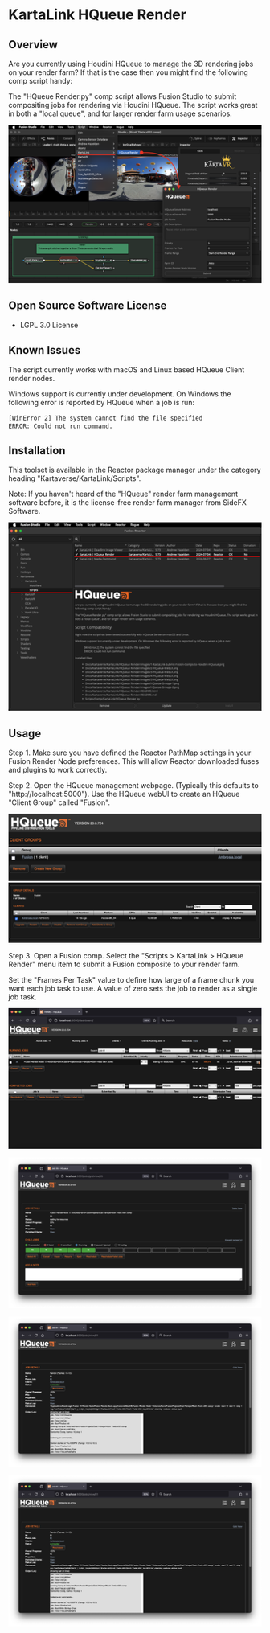 # KartaLink HQueue Render

## Overview

Are you currently using Houdini HQueue to manage the 3D rendering jobs on your render farm? If that is the case then you might find the following comp script handy:

The "HQueue Render.py" comp script allows Fusion Studio to submit compositing jobs for rendering via Houdini HQueue. The script works great in both a "local queue", and for larger render farm usage scenarios.

![KartaLink HQueue Render](Images/KartaLink-Submit-Fusion-Comps-to-Houdini-HQueue.png)

## Open Source Software License

- LGPL 3.0 License

## Known Issues

The script currently works with macOS and Linux based HQueue Client render nodes.

Windows support is currently under development. On Windows the following error is reported by HQueue when a job is run:

	[WinError 2] The system cannot find the file specified 
	ERROR: Could not run command.

## Installation

This toolset is available in the Reactor package manager under the category heading "Kartaverse/KartaLink/Scripts".

Note: If you haven't heard of the "HQueue" render farm management software before, it is the license-free render farm manager from SideFX Software.

![Reactor Package Manager](Images/KartaLink-HQueue-Render-Reactor-Package-Manager.png)

## Usage

Step 1. Make sure you have defined the Reactor PathMap settings in your Fusion Render Node preferences. This will allow Reactor downloaded fuses and plugins to work correctly.

Step 2. Open the HQueue management webpage. (Typically this defaults to "http://localhost:5000"). Use the HQueue webUI to create an HQueue "Client Group" called "Fusion".

![HQueue Groups 1](Images/HQueue-Groups-1.png)
![HQueue Groups 2](Images/HQueue-Groups-2.png)

Step 3. Open a Fusion comp. Select the "Scripts > KartaLink > HQueue Render" menu item to submit a Fusion composite to your render farm.

Set the "Frames Per Task" value to define how large of a frame chunk you want each job task to use. A value of zero sets the job to render as a single job task.


![KartaLink HQueue Render 2](Images/HQueue-WebUI-2.png)

![KartaLink HQueue Render 3](Images/HQueue-WebUI-3.png)

![KartaLink HQueue Render 4](Images/HQueue-WebUI-4.png)

![KartaLink HQueue Render 5](Images/HQueue-WebUI-5.png)